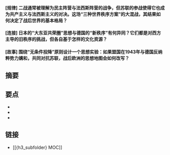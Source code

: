 #### [规律] 二战通常被理解为民主阵营与法西斯阵营的战争，但苏联的参战使得它也成为共产主义与法西斯主义的对决。这场“三种世界秩序方案”的大混战，其结果如何决定了战后世界的基本格局？


#### [连接] 日本的“大东亚共荣圈”思想与德国的“新秩序”有何异同？它们都是对西方主导的旧秩序的挑战，但各自基于怎样的文化资源？


#### [故事] 围绕“无条件投降”原则设计一个思想实验：如果盟国在1943年与德国反纳粹势力媾和，共同对抗苏联，战后欧洲的思想地图会如何改写？


## 摘要


## 要点

- 
- 
- 

## 链接

- [[{h3_subfolder} MOC]]
